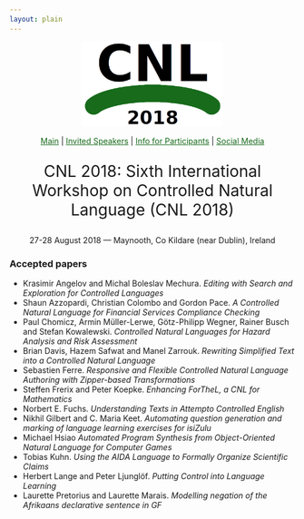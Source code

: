 ```yaml
---
layout: plain
---
```

<style>
a { color: #176B1B; }
#main_content a:hover { color: #30a030; }
</style>
<p align="middle"><img src="cnl2018logo.png" width="250"/></p>
<p class="tabs" align="middle">
<a href="cnl2018.html">Main</a> |  <a href="cnl2018speakers.html">Invited Speakers</a>  | <a href="cnl2018info.html">Info for Participants</a> | <a href="cnl2018SM.html">Social Media</a>
</p>
<p align="middle" style="font-size:200%">CNL 2018: Sixth International Workshop on Controlled Natural Language (CNL 2018)</p>
<p align="middle">27-28 August 2018 — Maynooth, Co Kildare (near Dublin), Ireland</p>


### Accepted papers

- Krasimir Angelov and Michal Boleslav Mechura. *Editing with Search and Exploration for Controlled Languages*
- Shaun Azzopardi, Christian Colombo and Gordon Pace. *A Controlled Natural Language for Financial Services Compliance Checking*
- Paul Chomicz, Armin Müller-Lerwe, Götz-Philipp Wegner, Rainer Busch and Stefan Kowalewski. *Controlled Natural Languages for Hazard Analysis and Risk Assessment*
- Brian Davis, Hazem Safwat and Manel Zarrouk. *Rewriting Simplified Text into a Controlled Natural Language*
- Sebastien Ferre. *Responsive and Flexible Controlled Natural Language Authoring with Zipper-based Transformations*
- Steffen Frerix and Peter Koepke. *Enhancing ForTheL, a CNL for Mathematics*
- Norbert E. Fuchs. *Understanding Texts in Attempto Controlled English*
- Nikhil Gilbert and C. Maria Keet. *Automating question generation and marking of language learning exercises for isiZulu*
- Michael Hsiao *Automated Program Synthesis from Object-Oriented Natural Language for Computer Games*
- Tobias Kuhn. *Using the AIDA Language to Formally Organize Scientific Claims*
- Herbert Lange and Peter Ljunglöf. *Putting Control into Language Learning*
- Laurette Pretorius and Laurette Marais. *Modelling negation of the Afrikaans declarative sentence in GF*
